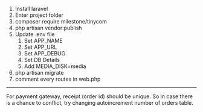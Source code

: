  
1. Install laravel
1. Enter project folder
1. composer require milestone/tinycom
1. php artisan vendor:publish
1. Update .env file
    1.  Set APP_NAME
	1.  Set APP_URL
	1.  Set APP_DEBUG
	1.  Set DB Details
	1.  Add MEDIA_DISK=media
1. php artisan migrate
1. comment every routes in web.php

<hr>

For payment gateway, receipt (order id) should be unique. So in case there is a chance to conflict, try changing autoincrement number of orders table.